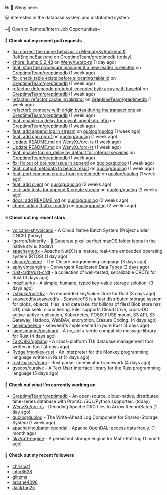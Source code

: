 Hi 👋 Weny here.

💻 Interested in the database system and distributed system.

~🍺 Open to Remote/Intern Job Opportunities~

#### 🔨 Check out my recent pull requests

- [fix: correct the range behavior in MemoryKvBackend &amp; RaftEngineBackend](https://github.com/GreptimeTeam/greptimedb/pull/2615) on [GreptimeTeam/greptimedb](https://github.com/GreptimeTeam/greptimedb) (today)
- [chore: bump 0.2.43](https://github.com/WenyXu/orc-rs/pull/10) on [WenyXu/orc-rs](https://github.com/WenyXu/orc-rs) (1 day ago)
- [feat: stop the procedure manager if a new leader is elected](https://github.com/GreptimeTeam/greptimedb/pull/2576) on [GreptimeTeam/greptimedb](https://github.com/GreptimeTeam/greptimedb) (1 week ago)
- [fix: check table exists before allocating table id](https://github.com/GreptimeTeam/greptimedb/pull/2546) on [GreptimeTeam/greptimedb](https://github.com/GreptimeTeam/greptimedb) (1 week ago)
- [refactor: de/encode protobuf-encoded byte array with base64](https://github.com/GreptimeTeam/greptimedb/pull/2545) on [GreptimeTeam/greptimedb](https://github.com/GreptimeTeam/greptimedb) (1 week ago)
- [refactor: refactor cache invalidator](https://github.com/GreptimeTeam/greptimedb/pull/2540) on [GreptimeTeam/greptimedb](https://github.com/GreptimeTeam/greptimedb) (1 week ago)
- [refactor!: compare with origin bytes during the transactions](https://github.com/GreptimeTeam/greptimedb/pull/2538) on [GreptimeTeam/greptimedb](https://github.com/GreptimeTeam/greptimedb) (1 week ago)
- [feat: enable no delay for mysql, opentsdb, http](https://github.com/GreptimeTeam/greptimedb/pull/2530) on [GreptimeTeam/greptimedb](https://github.com/GreptimeTeam/greptimedb) (1 week ago)
- [feat: add append log in stream](https://github.com/quolog/quolog/pull/9) on [quolog/quolog](https://github.com/quolog/quolog) (1 week ago)
- [feat: add cpu pprof ](https://github.com/quolog/quolog/pull/8) on [quolog/quolog](https://github.com/quolog/quolog) (1 week ago)
- [Update README.md](https://github.com/WenyXu/orc-rs/pull/8) on [WenyXu/orc-rs](https://github.com/WenyXu/orc-rs) (1 week ago)
- [Update README.md](https://github.com/WenyXu/orc-rs/pull/7) on [WenyXu/orc-rs](https://github.com/WenyXu/orc-rs) (1 week ago)
- [feat: enable tcp no_delay by default for internal services](https://github.com/GreptimeTeam/greptimedb/pull/2527) on [GreptimeTeam/greptimedb](https://github.com/GreptimeTeam/greptimedb) (1 week ago)
- [fix: fix out of bounds issue in append](https://github.com/quolog/quolog/pull/7) on [quolog/quolog](https://github.com/quolog/quolog) (1 week ago)
- [feat: output metadata to bench result](https://github.com/quolog/quolog/pull/6) on [quolog/quolog](https://github.com/quolog/quolog) (1 week ago)
- [feat: port common crates from greptimedb](https://github.com/quolog/quolog/pull/5) on [quolog/quolog](https://github.com/quolog/quolog) (1 week ago)
- [feat: add client](https://github.com/quolog/quolog/pull/4) on [quolog/quolog](https://github.com/quolog/quolog) (2 weeks ago)
- [test: add tests for append &amp; create stream](https://github.com/quolog/quolog/pull/3) on [quolog/quolog](https://github.com/quolog/quolog) (2 weeks ago)
- [docs: add README.md](https://github.com/quolog/quolog/pull/2) on [quolog/quolog](https://github.com/quolog/quolog) (2 weeks ago)
- [chore: add github ci config](https://github.com/quolog/quolog/pull/1) on [quolog/quolog](https://github.com/quolog/quolog) (2 weeks ago)

#### ⭐ Check out my recent stars

- [volcano-sh/volcano](https://github.com/volcano-sh/volcano) - A Cloud Native Batch System (Project under CNCF) (today)
- [lgarron/folderify](https://github.com/lgarron/folderify) - :file_folder: Generate pixel-perfect macOS folder icons in the native style. (today)
- [apache/nuttx](https://github.com/apache/nuttx) - Apache NuttX is a mature, real-time embedded operating system (RTOS) (1 day ago)
- [clojure/clojure](https://github.com/clojure/clojure) - The Clojure programming language (3 days ago)
- [aphyr/meangirls](https://github.com/aphyr/meangirls) - Convergent Replicated Data Types (3 days ago)
- [rust-crdt/rust-crdt](https://github.com/rust-crdt/rust-crdt) - a collection of well-tested, serializable CRDTs for Rust (3 days ago)
- [mozilla/rkv](https://github.com/mozilla/rkv) - A simple, humane, typed key-value storage solution. (3 days ago)
- [zshipko/rust-kv](https://github.com/zshipko/rust-kv) - An embedded key/value store for Rust (3 days ago)
- [seaweedfs/seaweedfs](https://github.com/seaweedfs/seaweedfs) - SeaweedFS is a fast distributed storage system for blobs, objects, files, and data lake, for billions of files! Blob store has O(1) disk seek, cloud tiering. Filer supports Cloud Drive, cross-DC active-active replication, Kubernetes, POSIX FUSE mount, S3 API, S3 Gateway, Hadoop, WebDAV, encryption, Erasure Coding. (4 days ago)
- [helyim/helyim](https://github.com/helyim/helyim) - seaweedfs implemented in pure Rust (4 days ago)
- [jamesmunns/postcard](https://github.com/jamesmunns/postcard) - A no_std &#43; serde compatible message library for Rust (4 days ago)
- [TaKO8Ki/gobang](https://github.com/TaKO8Ki/gobang) - A cross-platform TUI database management tool written in Rust (4 days ago)
- [Rydgel/monkey-rust](https://github.com/Rydgel/monkey-rust) - An interpreter for the Monkey programming language written in Rust (4 days ago)
- [rust-bakery/nom](https://github.com/rust-bakery/nom) - Rust parser combinator framework (4 days ago)
- [gyscos/cursive](https://github.com/gyscos/cursive) - A Text User Interface library for the Rust programming language (5 days ago)

#### 👷 Check out what I'm currently working on

- [GreptimeTeam/greptimedb](https://github.com/GreptimeTeam/greptimedb) - An open-source, cloud-native, distributed time-series database with PromQL/SQL/Python supported. (today)
- [WenyXu/orc-rs](https://github.com/WenyXu/orc-rs) - Decoding Apache ORC files to Arrow RecordBatch (1 day ago)
- [quolog/quolog](https://github.com/quolog/quolog) - The Write-Ahead Log Component for Shared-Storage System (1 week ago)
- [apache/incubator-opendal](https://github.com/apache/incubator-opendal) - Apache OpenDAL: access data freely. (1 month ago)
- [tikv/raft-engine](https://github.com/tikv/raft-engine) - A persistent storage engine for Multi-Raft log (1 month ago)

#### 👯 Check out my recent followers

- [chrislusf](https://github.com/chrislusf)
- [john8628](https://github.com/john8628)
- [glitzma](https://github.com/glitzma)
- [arcane4096](https://github.com/arcane4096)
- [JackTan25](https://github.com/JackTan25)


